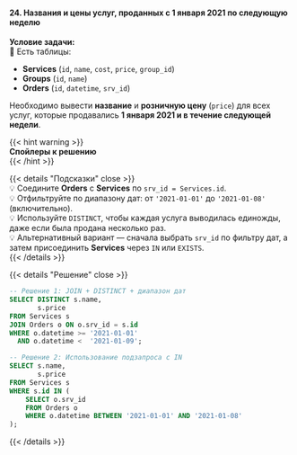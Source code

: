 #### 24. Названия и цены услуг, проданных с 1 января 2021 по следующую неделю

**Условие задачи:**  
📌 Есть таблицы:  
- **Services** (`id`, `name`, `cost`, `price`, `group_id`)  
- **Groups** (`id`, `name`)  
- **Orders** (`id`, `datetime`, `srv_id`)  

Необходимо вывести **название** и **розничную цену** (`price`) для всех услуг, которые продавались **1 января 2021 и в течение следующей недели**.

{{< hint warning >}}  
**Спойлеры к решению**  
{{< /hint >}}

{{< details "Подсказки" close >}}  
💡 Соедините **Orders** с **Services** по `srv_id = Services.id`.  
💡 Отфильтруйте по диапазону дат: от `'2021-01-01'` до `'2021-01-08'` (включительно).  
💡 Используйте `DISTINCT`, чтобы каждая услуга выводилась единожды, даже если была продана несколько раз.  
💡 Альтернативный вариант — сначала выбрать `srv_id` по фильтру дат, а затем присоединить **Services** через `IN` или `EXISTS`.  
{{< /details >}}

{{< details "Решение" close >}}

```sql
-- Решение 1: JOIN + DISTINCT + диапазон дат
SELECT DISTINCT s.name,
       s.price
FROM Services s
JOIN Orders o ON o.srv_id = s.id
WHERE o.datetime >= '2021-01-01'
  AND o.datetime <  '2021-01-09';
```

```sql
-- Решение 2: Использование подзапроса с IN
SELECT s.name,
       s.price
FROM Services s
WHERE s.id IN (
    SELECT o.srv_id
    FROM Orders o
    WHERE o.datetime BETWEEN '2021-01-01' AND '2021-01-08'
);
```

{{< /details >}}
